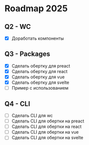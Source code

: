# Roadmap 2025

## Q2 - WC
- [x] Доработать компоненты

## Q3 - Packages
- [x] Сделать обертку для preact
- [x] Сделать обертку для react
- [x] Сделать обертку для vue
- [x] Сделать обертку для svelte
- [ ] Пример с использованием

## Q4 - CLI
- [ ] Сделать CLI для wc
- [ ] Сделать CLI для обертки на preact
- [ ] Сделать CLI для обертки на react
- [ ] Сделать CLI для обертки на vue
- [ ] Сделать CLI для обертки на svelte